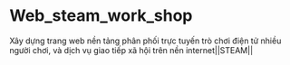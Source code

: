 # Web_steam_work_shop
Xây dựng trang web nền tảng phân phối trực tuyến trò chơi điện tử nhiều người chơi, và dịch vụ giao tiếp xã hội trên nền internet||STEAM||
